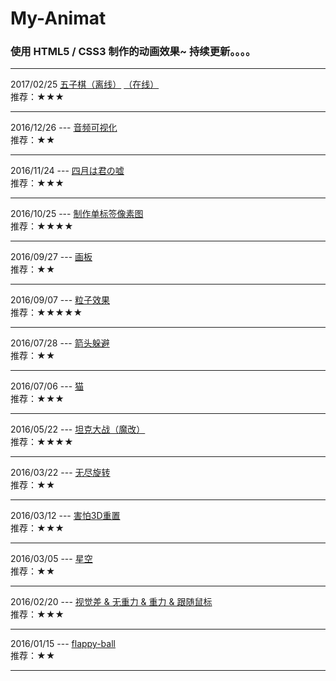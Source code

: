 # My-Animat
### 使用 HTML5 / CSS3 制作的动画效果~ 持续更新。。。。

<hr>

2017/02/25  [五子棋（离线）](http://nightcatsama.github.io/My-Animat/gobang/) [（在线）](http://nightcat.win/online-games/gobang)<br>
推荐：★★★

<hr>

2016/12/26 --- [音频可视化](http://nightcatsama.github.io/My-Animat/rhythm/)<br>
推荐：★★

<hr>

2016/11/24 --- [四月は君の嘘](http://nightcatsama.github.io/My-Animat/colors)<br>
推荐：★★★

<hr>

2016/10/25 --- [制作单标签像素图](http://nightcatsama.github.io/My-Animat/pixels)<br>
推荐：★★★★

<hr>

2016/09/27 --- [画板](http://nightcatsama.github.io/My-Animat/palette)<br>
推荐：★★

<hr>

2016/09/07 --- [粒子效果](https://github.com/NightCatSama/My-Animat/tree/master/particle)<br>
推荐：★★★★★

<hr>

2016/07/28 --- [箭头躲避](http://nightcatsama.github.io/My-Animat/arrow.html)<br>
推荐：★★

<hr>

2016/07/06 --- [猫](http://nightcatsama.github.io/My-Animat/cat.html)<br>
推荐：★★★

<hr>

2016/05/22 --- [坦克大战（魔改）](https://github.com/NightCatSama/My-Animat/tree/master/tank)<br>
推荐：★★★★

<hr>

2016/03/22 --- [无尽旋转](http://nightcatsama.github.io/My-Animat/endless-rotate.html)<br>
推荐：★★

<hr>

2016/03/12 --- [害怕3D重置](http://nightcatsama.github.io/My-Animat/3d-fear.html)<br>
推荐：★★★

<hr>

2016/03/05 --- [星空](http://nightcatsama.github.io/My-Animat/star.html)<br>
推荐：★★

<hr>

2016/02/20 --- 
[视觉差 & 无重力 & 重力 & 跟随鼠标](http://nightcatsama.github.io/My-Animat/)<br>
推荐：★★★

<hr>

2016/01/15 --- [flappy-ball](http://nightcatsama.github.io/My-Animat/flappy-ball.html)<br>
推荐：★★

<hr>
